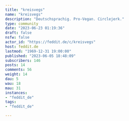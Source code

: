 ```yaml
---
title: "kreisvegs" 
name: "kreisvegs"
description: "Deutschsprachig. Pro-Vegan. Circlejerk."
type: community
date: "2023-06-23 01:19:36"
draft: false
nsfw: false
actor_id: "https://feddit.de/c/kreisvegs"
host: feddit.de
lastmod: "1969-12-31 19:00:00"
published: "2023-06-05 18:48:09"
subscribers: 146
posts: 14
comments: 56
weight: 14
dau: 5
wau: 18
mau: 31
instances:
- "feddit_de"
tags: 
- "feddit_de"

---
```

